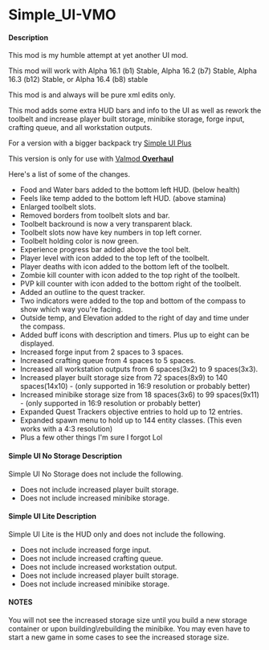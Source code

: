 # Simple\_UI-VMO

#### Description

This mod is my humble attempt at yet another UI mod.

This mod will work with Alpha 16.1 (b1) Stable, Alpha 16.2 (b7) Stable, Alpha 16.3 (b12) Stable, or Alpha 16.4 (b8) stable

This mod is and always will be pure xml edits only.

This mod adds some extra HUD bars and info to the UI as well as rework the toolbelt and increase player built storage, minibike storage, forge input, crafting queue, and all workstation outputs.

For a version with a bigger backpack try [Simple UI Plus](https://7daystodie.com/forums/showthread.php?67506-Simple-UI-Plus)

This version is only for use with [Valmod **Overhaul**](https://7daystodie.com/forums/showthread.php?31730-Valmod-Pack)

Here's a list of some of the changes.

- Food and Water bars added to the bottom left HUD. (below health)
- Feels like temp added to the bottom left HUD. (above stamina)
- Enlarged toolbelt slots.
- Removed borders from toolbelt slots and bar.
- Toolbelt backround is now a very transparent black.
- Toolbelt slots now have key numbers in top left corner.
- Toolbelt holding color is now green.
- Experience progress bar added above the tool belt.
- Player level with icon added to the top left of the toolbelt.
- Player deaths with icon added to the bottom left of the toolbelt.
- Zombie kill counter with icon added to the top right of the toolbelt.
- PVP kill counter with icon added to the bottom right of the toolbelt.
- Added an outline to the quest tracker.
- Two indicators were added to the top and bottom of the compass to show which way you're facing.
- Outside temp, and Elevation added to the right of day and time under the compass.
- Added buff icons with description and timers. Plus up to eight can be displayed.
- Increased forge input from 2 spaces to 3 spaces.
- Increased crafting queue from 4 spaces to 5 spaces.
- Increased all workstation outputs from 6 spaces(3x2) to 9 spaces(3x3).
- Increased player built storage size from 72 spaces(8x9) to 140 spaces(14x10) \- (only supported in 16:9 resolution or probably better)
- Increased minibike storage size from 18 spaces(3x6) to 99 spaces(9x11) \- (only supported in 16:9 resolution or probably better)
- Expanded Quest Trackers objective entries to hold up to 12 entries.
- Expanded spawn menu to hold up to 144 entity classes. (This even works with a 4:3 resolution)
- Plus a few other things I'm sure I forgot Lol


#### Simple UI No Storage Description
Simple UI No Storage does not include the following.

- Does not include increased player built storage.
- Does not include increased minibike storage.


#### Simple UI Lite Description
Simple UI Lite is the HUD only and does not include the following.

- Does not include increased forge input.
- Does not include increased crafting queue.
- Does not include increased workstation output.
- Does not include increased player built storage.
- Does not include increased minibike storage.

#### NOTES
You will not see the increased storage size until you build a new storage container or upon building\\rebuilding the minibike. You may even have to start a new game in some cases to see the increased storage size.
